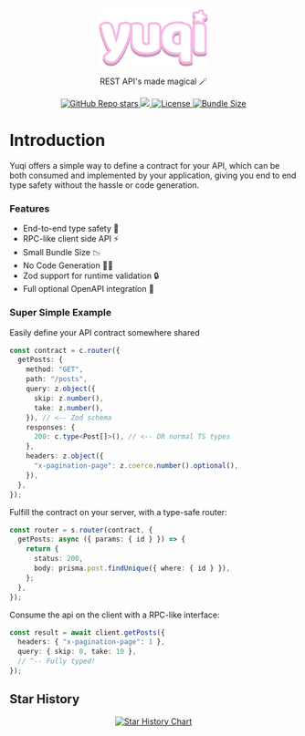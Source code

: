 <p align="center">
 <img src="assets/yuqi.png" height="100"></img>
</p>

<p align="center">REST API's made magical 🪄</p>

<p align="center">
  <a href="https://github.com/zokins/yuqi">
    <img alt="GitHub Repo stars" src="https://img.shields.io/github/stars/zokins/yuqi"/>
  </a>
  <a href="https://www.npmjs.com/package/@yuqijs/core">
    <img src="https://img.shields.io/npm/dm/%40yuqijs/core"/>
  </a>
  <a href="https://github.com/zokins/yuqi/blob/main/LICENSE">
    <img alt="License" src="https://img.shields.io/github/license/zokins/yuqi"/>
  </a>
  <a href="https://bundlephobia.com/package/@yuqijs/core">
    <img alt="Bundle Size" src="https://img.shields.io/bundlephobia/minzip/@yuqijs/core?label=%40yuqijs%2Fcore"/>
  </a>
</p>

# Introduction

Yuqi offers a simple way to define a contract for your API, which can be both consumed and implemented by your application, giving you end to end type safety without the hassle or code generation.

### Features

- End-to-end type safety 🛟
- RPC-like client side API ⚡️
- Small Bundle Size 📉
- No Code Generation 🏃‍♀️
- Zod support for runtime validation 🔒
- Full optional OpenAPI integration 📝

### Super Simple Example

Easily define your API contract somewhere shared

```typescript
const contract = c.router({
  getPosts: {
    method: "GET",
    path: "/posts",
    query: z.object({
      skip: z.number(),
      take: z.number(),
    }), // <-- Zod schema
    responses: {
      200: c.type<Post[]>(), // <-- OR normal TS types
    },
    headers: z.object({
      "x-pagination-page": z.coerce.number().optional(),
    }),
  },
});
```

Fulfill the contract on your server, with a type-safe router:

```typescript
const router = s.router(contract, {
  getPosts: async ({ params: { id } }) => {
    return {
      status: 200,
      body: prisma.post.findUnique({ where: { id } }),
    };
  },
});
```

Consume the api on the client with a RPC-like interface:

```typescript
const result = await client.getPosts({
  headers: { "x-pagination-page": 1 },
  query: { skip: 0, take: 10 },
  // ^-- Fully typed!
});
```

## Star History

<div align="center">
<a href="https://star-history.com/#zokins/yuqi&Timeline">
  <picture>
    <source media="(prefers-color-scheme: light)" srcset="https://api.star-history.com/svg?repos=zokins/yuqi&type=Timeline&theme=dark" />
    <source media="(prefers-color-scheme: light)" srcset="https://api.star-history.com/svg?repos=zokins/yuqi&type=Timeline" />
    <img alt="Star History Chart" src="https://api.star-history.com/svg?repos=zokins/yuqi&type=Timeline" />
  </picture>
</a>
</div>
